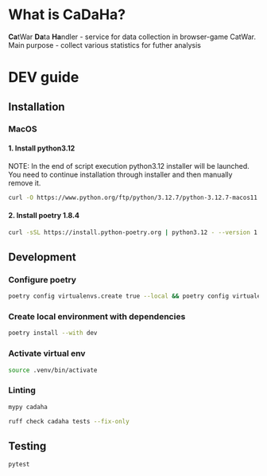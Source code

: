 # What is CaDaHa?
**Ca**tWar **Da**ta **Ha**ndler - service for data collection in browser-game CatWar.
Main purpose - collect various statistics for futher analysis

# DEV guide
## Installation
### MacOS
#### 1. Install python3.12
NOTE: In the end of script execution python3.12 installer will be launched.
      You need to continue installation through installer and then manually remove it.
```bash
curl -O https://www.python.org/ftp/python/3.12.7/python-3.12.7-macos11.pkg && open python-3.12.7-macos11.pkg
```
#### 2. Install poetry 1.8.4
```bash
curl -sSL https://install.python-poetry.org | python3.12 - --version 1.8.4
```
## Development
### Configure poetry
```bash
poetry config virtualenvs.create true --local && poetry config virtualenvs.in-project true --local
```
### Create local environment with dependencies
```bash
poetry install --with dev
```
### Activate virtual env
```bash
source .venv/bin/activate
```
### Linting
```bash
mypy cadaha
```
```bash
ruff check cadaha tests --fix-only
```
## Testing
```bash
pytest
```